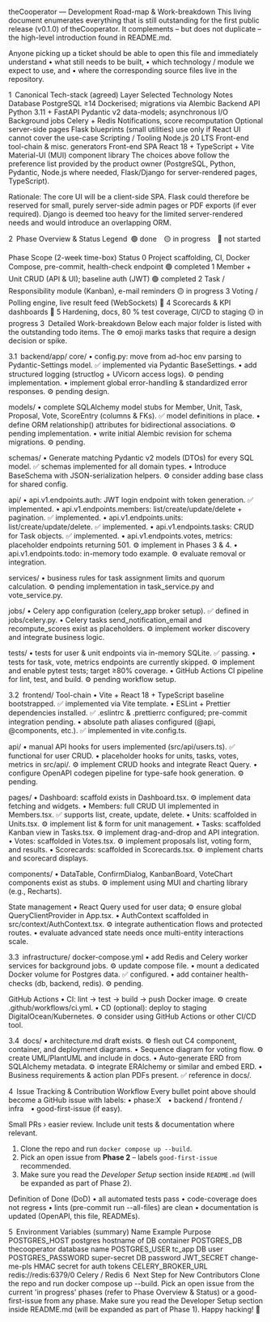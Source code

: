 theCooperator — Development Road-map & Work-breakdown
This living document enumerates everything that is still outstanding for the first public release (v0.1.0) of theCooperator. It complements – but does not duplicate – the high-level introduction found in README.md.

Anyone picking up a ticket should be able to open this file and immediately understand
• what still needs to be built,
• which technology / module we expect to use, and
• where the corresponding source files live in the repository.

1 Canonical Tech-stack (agreed)
Layer	Selected Technology	Notes
Database	PostgreSQL ≥14	Dockerised; migrations via Alembic
Backend API	Python 3.11 + FastAPI	Pydantic v2 data-models; asynchronous I/O
Background jobs	Celery + Redis	Notifications, score recomputation
Optional server-side pages	Flask blueprints (small utilities)	use only if React UI cannot cover the use-case
Scripting / Tooling	Node.js 20 LTS	Front-end tool-chain & misc. generators
Front-end SPA	React 18 + TypeScript + Vite	Material-UI (MUI) component library
The choices above follow the preference list provided by the product owner (PostgreSQL, Python, Pydantic, Node.js where needed, Flask/Django for server-rendered pages, TypeScript).

Rationale: The core UI will be a client-side SPA. Flask could therefore be reserved for small, purely server-side admin pages or PDF exports (if ever required). Django is deemed too heavy for the limited server-rendered needs and would introduce an overlapping ORM.

2 Phase Overview & Status
Legend 🟢 done 🟡 in progress 🔴 not started

Phase	Scope (2-week time-box)	Status
0	Project scaffolding, CI, Docker Compose, pre-commit, health-check endpoint	🟢 completed
1	Member + Unit CRUD (API & UI); baseline auth (JWT)	🟢 completed
2	Task / Responsibility module (Kanban), e-mail reminders	🟡 in progress
3	Voting / Polling engine, live result feed (WebSockets)	🔴
4	Scorecards & KPI dashboards	🔴
5	Hardening, docs, 80 % test coverage, CI/CD to staging	🟡 in progress
3 Detailed Work-breakdown
Below each major folder is listed with the outstanding todo items. The ⚙️ emoji marks tasks that require a design decision or spike.

3.1 backend/app/
core/ • config.py: move from ad-hoc env parsing to Pydantic-Settings model. ✅ implemented via Pydantic BaseSettings. • add structured logging (structlog + UVicorn access logs). ⚙️ pending implementation. • implement global error-handling & standardized error responses. ⚙️ pending design.

models/ • complete SQLAlchemy model stubs for Member, Unit, Task, Proposal, Vote, ScoreEntry (columns & FKs). ✅ model definitions in place. • define ORM relationship() attributes for bidirectional associations. ⚙️ pending implementation. • write initial Alembic revision for schema migrations. ⚙️ pending.

schemas/ • Generate matching Pydantic v2 models (DTOs) for every SQL model. ✅ schemas implemented for all domain types. • Introduce BaseSchema with JSON-serialization helpers. ⚙️ consider adding base class for shared config.

api/ • api.v1.endpoints.auth: JWT login endpoint with token generation. ✅ implemented. • api.v1.endpoints.members: list/create/update/delete + pagination. ✅ implemented. • api.v1.endpoints.units: list/create/update/delete. ✅ implemented. • api.v1.endpoints.tasks: CRUD for Task objects. ✅ implemented. • api.v1.endpoints.votes, metrics: placeholder endpoints returning 501. ⚙️ implement in Phases 3 & 4. • api.v1.endpoints.todo: in-memory todo example. ⚙️ evaluate removal or integration.

services/ • business rules for task assignment limits and quorum calculation. ⚙️ pending implementation in task_service.py and vote_service.py.

jobs/ • Celery app configuration (celery_app broker setup). ✅ defined in jobs/celery.py. • Celery tasks send_notification_email and recompute_scores exist as placeholders. ⚙️ implement worker discovery and integrate business logic.

tests/ • tests for user & unit endpoints via in-memory SQLite. ✅ passing. • tests for task, vote, metrics endpoints are currently skipped. ⚙️ implement and enable pytest tests; target ≥80% coverage. • GitHub Actions CI pipeline for lint, test, and build. ⚙️ pending workflow setup.

3.2 frontend/
Tool-chain • Vite + React 18 + TypeScript baseline bootstrapped. ✅ implemented via Vite template. • ESLint + Prettier dependencies installed. ✅ .eslintrc & .prettierrc configured; pre-commit integration pending. • absolute path aliases configured (@api, @components, etc.). ✅ implemented in vite.config.ts.

api/ • manual API hooks for users implemented (src/api/users.ts). ✅ functional for user CRUD. • placeholder hooks for units, tasks, votes, metrics in src/api/. ⚙️ implement CRUD hooks and integrate React Query. • configure OpenAPI codegen pipeline for type-safe hook generation. ⚙️ pending.

pages/ • Dashboard: scaffold exists in Dashboard.tsx. ⚙️ implement data fetching and widgets. • Members: full CRUD UI implemented in Members.tsx. ✅ supports list, create, update, delete. • Units: scaffolded in Units.tsx. ⚙️ implement list & form for unit management. • Tasks: scaffolded Kanban view in Tasks.tsx. ⚙️ implement drag-and-drop and API integration. • Votes: scaffolded in Votes.tsx. ⚙️ implement proposals list, voting form, and results. • Scorecards: scaffolded in Scorecards.tsx. ⚙️ implement charts and scorecard displays.

components/ • DataTable, ConfirmDialog, KanbanBoard, VoteChart components exist as stubs. ⚙️ implement using MUI and charting library (e.g., Recharts).

State management • React Query used for user data; ⚙️ ensure global QueryClientProvider in App.tsx. • AuthContext scaffolded in src/context/AuthContext.tsx. ⚙️ integrate authentication flows and protected routes. • evaluate advanced state needs once multi-entity interactions scale.

3.3 infrastructure/
docker-compose.yml • add Redis and Celery worker services for background jobs. ⚙️ update compose file. • mount a dedicated Docker volume for Postgres data. ✅ configured. • add container health-checks (db, backend, redis). ⚙️ pending.

GitHub Actions • CI: lint → test → build → push Docker image. ⚙️ create .github/workflows/ci.yml. • CD (optional): deploy to staging DigitalOcean/Kubernetes. ⚙️ consider using GitHub Actions or other CI/CD tool.

3.4 docs/
• architecture.md draft exists. ⚙️ flesh out C4 component, container, and deployment diagrams. • Sequence diagram for voting flow. ⚙️ create UML/PlantUML and include in docs. • Auto-generate ERD from SQLAlchemy metadata. ⚙️ integrate ERAlchemy or similar and embed ERD. • Business requirements & action plan PDFs present. ✅ reference in docs/.

4 Issue Tracking & Contribution Workflow
Every bullet point above should become a GitHub issue with labels:
• phase:X • backend / frontend / infra • good-first-issue (if easy).

Small PRs › easier review. Include unit tests & documentation where relevant.


1. Clone the repo and run `docker compose up --build`.
2. Pick an open issue from **Phase 2** – labels `good-first-issue` recommended.
3. Make sure you read the *Developer Setup* section inside `README.md` (will be
   expanded as part of Phase 2).

Definition of Done (DoD)
• all automated tests pass
• code-coverage does not regress
• lints (pre-commit run --all-files) are clean
• documentation is updated (OpenAPI, this file, READMEs).


5 Environment Variables (summary)
Name	Example	Purpose
POSTGRES_HOST	postgres	hostname of DB container
POSTGRES_DB	thecooperator	database name
POSTGRES_USER	tc_app	DB user
POSTGRES_PASSWORD	super-secret	DB password
JWT_SECRET	change-me-pls	HMAC secret for auth tokens
CELERY_BROKER_URL	redis://redis:6379/0	Celery / Redis
6 Next Step for New Contributors
Clone the repo and run docker compose up --build.
Pick an open issue from the current 'in progress' phases (refer to Phase Overview & Status) or a good-first-issue from any phase.
Make sure you read the Developer Setup section inside README.md (will be expanded as part of Phase 1).
Happy hacking! 💜